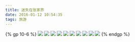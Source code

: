 ```yaml
---
title: 迷失在张家界
date: 2016-01-12 10:54:35
tags: 旅游
---
```

{% gp 10-6 %}
![](http://image.robinchan.cn/static/images/IMG_7339.JPG?imageView2/1/w/1920/h/1080/interlace/1
)
![](http://image.robinchan.cn/static/images/IMG_7311.JPG?imageView2/1/w/1920/h/1080/interlace/1
)
![](http://image.robinchan.cn/static/images/IMG_7299.JPG?imageView2/1/w/1920/h/1080/interlace/1
)
![](http://image.robinchan.cn/static/images/IMG_7337.JPG?imageView2/1/w/1920/h/1080/interlace/1
)
![](http://image.robinchan.cn/static/images/IMG_7349.JPG?imageView2/1/w/1920/h/1080/interlace/1
)
![](http://image.robinchan.cn/static/images/IMG_7030.JPG?imageView2/1/w/1920/h/1080/interlace/1
)
![](http://image.robinchan.cn/static/images/IMG_7411.JPG?imageView2/1/w/1920/h/1080/interlace/1
)
![](http://image.robinchan.cn/static/images/IMG_2155.JPG?imageView2/1/w/1920/h/1080/interlace/1
)
![](http://image.robinchan.cn/%E5%BC%A0%E5%AE%B6%E7%95%8CIMG_6400.JPG?imageView2/1/w/1920/h/1080/interlace/1
)
![](http://image.robinchan.cn/%E5%BC%A0%E5%AE%B6%E7%95%8CIMG_6429.JPG?imageView2/1/w/1920/h/1080/interlace/1
)
{% endgp %}
